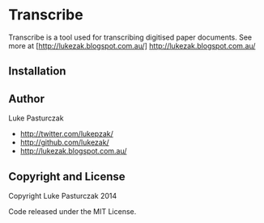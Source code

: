 Transcribe
========

Transcribe is a tool used for transcribing digitised paper documents. See more at [http://lukezak.blogspot.com.au/] http://lukezak.blogspot.com.au/

Installation
-----

Author
-----
Luke Pasturczak

+ http://twitter.com/lukepzak/
+ http://github.com/lukezak/
+ http://lukezak.blogspot.com.au/

Copyright and License
----
Copyright Luke Pasturczak 2014

Code released under the MIT License.
